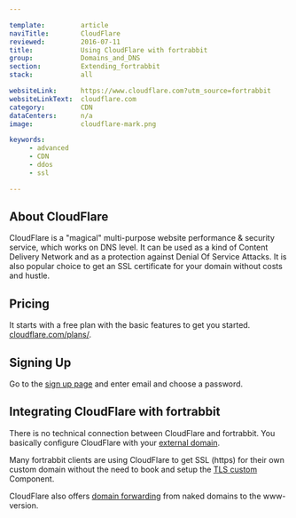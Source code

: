 ```yaml
---

template:         article
naviTitle:        CloudFlare
reviewed:         2016-07-11
title:            Using CloudFlare with fortrabbit
group:            Domains_and_DNS
section:          Extending_fortrabbit
stack:            all

websiteLink:      https://www.cloudflare.com?utm_source=fortrabbit
websiteLinkText:  cloudflare.com
category:         CDN
dataCenters:      n/a
image:            cloudflare-mark.png

keywords:
     - advanced
     - CDN
     - ddos
     - ssl

---
```



## About CloudFlare

CloudFlare is a "magical" multi-purpose website performance & security service, which works on DNS level. It can be used as a kind of Content Delivery Network and as a protection against Denial Of Service Attacks. It is also popular choice to get an SSL certificate for your domain without costs and hustle.


## Pricing

It starts with a free plan with the basic features to get you started. [cloudflare.com/plans/](https://www.cloudflare.com/plans?utm_source=fortrabbit).


## Signing Up

Go to the [sign up page](https://www.cloudflare.com/a/sign-up?utm_source=fortrabbit) and enter email and choose a password.


## Integrating CloudFlare with fortrabbit

There is no technical connection between CloudFlare and fortrabbit. You basically configure CloudFlare with your [external domain](/domains).

Many fortrabbit clients are using CloudFlare to get SSL (https) for their own custom domain without the need to book and setup the [TLS custom](/tls) Component. 

CloudFlare also offers [domain forwarding](/domains#toc-forwarding-a-naked-domain) from naked domains to the www-version.
